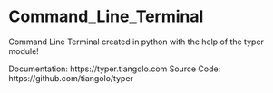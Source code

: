 # Command_Line_Terminal

Command Line Terminal created in python with the help of the typer module! 
 <tr>
    <th>Documentation: https://typer.tiangolo.com</th>
 </tr>
 <tr>
    <th>Source Code: https://github.com/tiangolo/typer</th>
 </tr>







